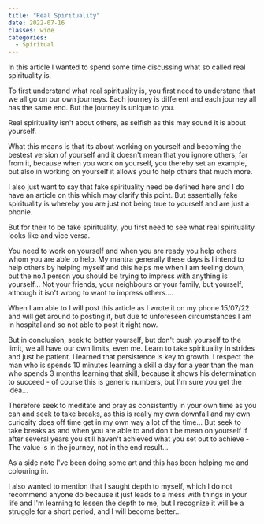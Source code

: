 ```yaml
---
title: "Real Spirituality"
date: 2022-07-16
classes: wide
categories:
  - Spiritual 
--- 
```


In this article I wanted to spend some time discussing what so called real spirituality is.

To first understand what real spirituality is, you first need to understand that we all go on our own journeys. Each journey is different and each journey all has the same end. But the journey is unique to you.

Real spirituality isn't about others, as selfish as this may sound it is about yourself.

What this means is that its about working on yourself and becoming the bestest version of yourself and it doesn't mean that you ignore others, far from it, because when you work on yourself, you thereby set an example, but also in working on yourself it allows you to help others that much more.

I also just want to say that fake spirituality need be defined here and I do have an article on this which may clarify this point. But essentially fake spirituality is whereby you are just not being true to yourself and are just a phonie. 

But for their to be fake spirituality, you first need to see what real spirituality looks like and vice versa. 

You need to work on yourself and when you are ready you help others whom you are able to help. My mantra generally these days is I intend to help others by helping myself and this helps me when I am feeling down, but the no.1 person you should be trying to impress with anything is yourself... Not your friends, your neighbours or your family, but yourself, although it isn't wrong to want to impress others....

When I am able to I will post this article as I wrote it on my phone 15/07/22 and will get around to posting it, but due to unforeseen circumstances I am in hospital and so not able to post it right now. 

But in conclusion, seek to better yourself, but don't push yourself to the limit, we all have our own limits, even me. Learn to take spirituality in strides and just be patient. I learned that persistence is key to growth. I respect the man who is spends 10 minutes learning a skill a day for a year than the man who spends 3 months learning that skill, because it shows his determination to succeed - of course this is generic numbers, but I'm sure you get the idea...

Therefore seek to meditate and pray as consistently in your own time as you can and seek to take breaks, as this is really my own downfall and my own curiosity does off time get in my own way a lot of the time... But seek to take breaks as and when you are able to and don't be mean on yourself if after several years you still haven't achieved what you set out to achieve - The value is in the journey, not in the end result...

As a side note I've been doing some art and this has been helping me and colouring in. 

I also wanted to mention that I saught depth to myself, which I do not recommend anyone do because it just leads to a mess with things in your life and I'm learning to lessen the depth to me, but I recognize it will be a struggle for a short period, and I will become better... 